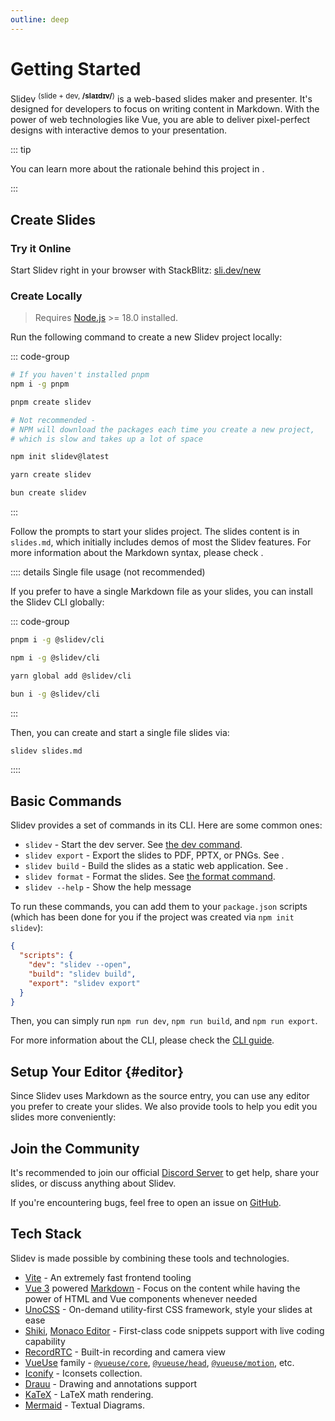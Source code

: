 ```yaml
---
outline: deep
---
```


# Getting Started

Slidev <sup>(slide + dev, **/slaɪdɪv/**)</sup> is a web-based slides maker and presenter. It's designed for developers to focus on writing content in Markdown. With the power of web technologies like Vue, you are able to deliver pixel-perfect designs with interactive demos to your presentation.

::: tip

You can learn more about the rationale behind this project in <LinkInline link="guide/why" />.

:::

<!--
- 📝 [**Markdown-based**](/guide/syntax) - focus on content and use your favorite editor
- 🧑‍💻 [**Developer Friendly**](/guide/syntax#code-blocks) - built-in code highlighting, live coding, etc.
- 🎨 [**Themable**](/resources/theme-gallery) - theme can be shared and used with npm packages
- 🌈 [**Stylish**](/guide/syntax#embedded-styles) - on-demand utilities via [UnoCSS](https://github.com/unocss/unocss).
- 🤹 [**Interactive**](/custom/directory-structure#components) - embedding Vue components seamlessly
- 🎙 [**Presenter Mode**](/guide/ui#presenter-mode) - use another window, or even your phone to control your slides
- 🎨 [**Drawing**](/features/drawing) - draw and annotate on your slides
- 🧮 [**LaTeX**](/guide/syntax#latex) - built-in LaTeX math equations support
- 📰 [**Diagrams**](/guide/syntax#diagrams) - creates diagrams using textual descriptions with [Mermaid.js](https://mermaid.js.org/)
- 🌟 [**Icons**](/guide/syntax#icons) - access to icons from any icon set directly
- 💻 [**Editor**](/guide/index#editor) - integrated editor, or the [VSCode extension](/features/vscode-extension)
- 🎥 [**Recording**](/features/recording) - built-in recording and camera view
- 📤 [**Portable**](/guide/exporting) - export into PDF, PNGs, or PPTX
- ⚡️ [**Fast**](https://vitejs.dev) - instant reloading powered by [Vite](https://vitejs.dev)
- 🛠 [**Hackable**](/custom/) - using Vite plugins, Vue components, or any npm packages
-->

<!-- <FeaturesAnimation /> -->

## Create Slides

### Try it Online

Start Slidev right in your browser with StackBlitz: [sli.dev/new](https://sli.dev/new)

### Create Locally

> Requires [Node.js](https://nodejs.org) >= 18.0 installed.

Run the following command to create a new Slidev project locally:

::: code-group

```bash [pnpm]
# If you haven't installed pnpm
npm i -g pnpm

pnpm create slidev
```

```bash [npm]
# Not recommended -
# NPM will download the packages each time you create a new project,
# which is slow and takes up a lot of space

npm init slidev@latest
```

```bash [yarn]
yarn create slidev
```

```bash [bun]
bun create slidev
```

:::

Follow the prompts to start your slides project. The slides content is in `slides.md`, which initially includes demos of most the Slidev features. For more information about the Markdown syntax, please check <LinkInline link="guide/syntax" />.

:::: details Single file usage (not recommended)

If you prefer to have a single Markdown file as your slides, you can install the Slidev CLI globally:

::: code-group

```bash [pnpm]
pnpm i -g @slidev/cli
```

```bash [npm]
npm i -g @slidev/cli
```

```bash [yarn]
yarn global add @slidev/cli
```

```bash [bun]
bun i -g @slidev/cli
```

:::

Then, you can create and start a single file slides via:

```bash
slidev slides.md
```

::::

## Basic Commands

Slidev provides a set of commands in its CLI. Here are some common ones:

- `slidev` - Start the dev server. See [the dev command](../builtin/cli#dev).
- `slidev export` - Export the slides to PDF, PPTX, or PNGs. See <LinkInline link="guide/exporting" />.
- `slidev build` - Build the slides as a static web application. See <LinkInline link="guide/hosting" />.
- `slidev format` - Format the slides. See [the format command](../builtin/cli#format).
- `slidev --help` - Show the help message

To run these commands, you can add them to your `package.json` scripts (which has been done for you if the project was created via `npm init slidev`):

```json
{
  "scripts": {
    "dev": "slidev --open",
    "build": "slidev build",
    "export": "slidev export"
  }
}
```

Then, you can simply run `npm run dev`, `npm run build`, and `npm run export`.

For more information about the CLI, please check the [CLI guide](../builtin/cli).

## Setup Your Editor {#editor}

Since Slidev uses Markdown as the source entry, you can use any editor you prefer to create your slides. We also provide tools to help you edit you slides more conveniently:

<LinkCard link="features/vscode-extension" />
<LinkCard link="features/side-editor" />
<LinkCard link="features/prettier-plugin" />

## Join the Community

It's recommended to join our official [Discord Server](https://chat.sli.dev/) to get help, share your slides, or discuss anything about Slidev.

If you're encountering bugs, feel free to open an issue on [GitHub](https://github.com/slidevjs/slidev/issues/new/choose).

## Tech Stack

Slidev is made possible by combining these tools and technologies.

- [Vite](https://vitejs.dev) - An extremely fast frontend tooling
- [Vue 3](https://v3.vuejs.org/) powered [Markdown](https://daringfireball.net/projects/markdown/syntax) - Focus on the content while having the power of HTML and Vue components whenever needed
- [UnoCSS](https://github.com/unocss/unocss) - On-demand utility-first CSS framework, style your slides at ease
- [Shiki](https://github.com/shikijs/shiki), [Monaco Editor](https://github.com/Microsoft/monaco-editor) - First-class code snippets support with live coding capability
- [RecordRTC](https://recordrtc.org) - Built-in recording and camera view
- [VueUse](https://vueuse.org) family - [`@vueuse/core`](https://github.com/vueuse/vueuse), [`@vueuse/head`](https://github.com/vueuse/head), [`@vueuse/motion`](https://github.com/vueuse/motion), etc.
- [Iconify](https://iconify.design/) - Iconsets collection.
- [Drauu](https://github.com/antfu/drauu) - Drawing and annotations support
- [KaTeX](https://katex.org/) - LaTeX math rendering.
- [Mermaid](https://mermaid-js.github.io/mermaid) - Textual Diagrams.
